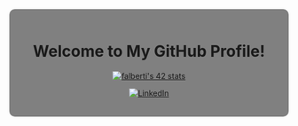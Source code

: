<div align="center" style="background-color: gray; padding: 20px; border-radius: 10px;">

# Welcome to My GitHub Profile!


[![falberti's 42 stats](https://badge.mediaplus.ma/darkblue/falberti?1337Badge=off&UM6P=off)](https://profile.intra.42.fr/users/falberti)



[![LinkedIn](https://img.shields.io/badge/LinkedIn-%230A66C2.svg?&style=for-the-badge&logo=linkedin&logoColor=white)](https://www.linkedin.com/in/floriano-albertini/)

</div>


